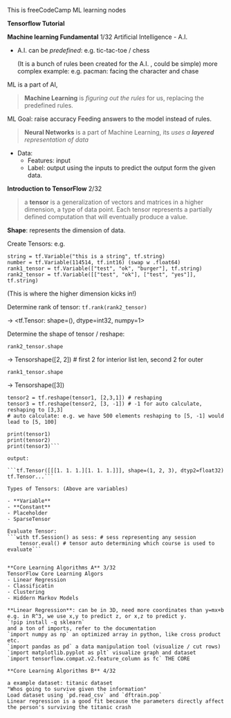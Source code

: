 This is freeCodeCamp ML learning nodes

**Tensorflow Tutorial**

**Machine learning Fundamental** 1/32
Artificial Intelligence - A.I.

- A.I. can be _predefined_: e.g. tic-tac-toe / chess

  (It is a bunch of rules been created for the A.I. , could be simple)
  more complex example: e.g. pacman: facing the character and chase

ML is a part of AI,

> **Machine Learning** is _figuring out the rules_ for us, replacing the predefined rules.

ML Goal: raise accuracy
Feeding answers to the model instead of rules.

> **Neural Networks** is a part of Machine Learning, its _uses a **layered** representation of data_

- Data:
  - Features: input
  - Label: output
    using the inputs to predict the output form the given data.

**Introduction to TensorFlow** 2/32

> a **tensor** is a generalization of vectors and matrices in a higher dimension, a type of data point. Each tensor represents a partially defined computation that will eventually produce a value.

**Shape**: represents the dimension of data.

Create Tensors: e.g.

```
string = tf.Variable("this is a string", tf.string)
number = tf.Variable(114514, tf.int16) (swap w .float64)
rank1_tensor = tf.Variable(["test", "ok", "burger"], tf.string)
rank2_tensor = tf.Variable([["test", "ok"], ["test", "yes"]], tf.string)
```

(This is where the higher dimension kicks in!)

Determine rank of tensor:
`tf.rank(rank2_tensor)`

-> <tf.Tensor: shape=(), dtype=int32, numpy=1>

Determine the shape of tensor / reshape:

`rank2_tensor.shape`

-> Tensorshape([2, 2]) # first 2 for interior list len, second 2 for outer

`rank1_tensor.shape`

-> Tensorshape([3])

````tensor1 = tf.ones(1,2,3) # creates a shape of [1,2,3] tensor full of ones
tensor2 = tf.reshape(tensor1, [2,3,1]) # reshaping
tensor3 = tf.reshape(tensor2, [3, -1]) # -1 for auto calculate, reshaping to [3,3]
# auto calculate: e.g. we have 500 elements reshaping to [5, -1] would lead to [5, 100]

print(tensor1)
print(tensor2)
print(tensor3)```

output:

```tf.Tensor([[[1. 1. 1.][1. 1. 1.]]], shape=(1, 2, 3), dtyp2=float32)
tf.Tensor...```

Types of Tensors: (Above are variables)

- **Variable**
- **Constant**
- Placeholder
- SparseTensor

Evaluate Tensor:
```with tf.Session() as sess: # sess representing any session
    tensor.eval() # tensor auto determining which course is used to evaluate```


**Core Learning Algorithms A** 3/32
TensorFlow Core Learning Algors
- Linear Regression
- Classificatin
- Clustering
- Hiddern Markov Models

**Linear Regression**: can be in 3D, need more coordinates than y=mx+b
e.g. in R^3, we use x,y to predict z, or x,z to predict y.
`!pip install -q sklearn`
and a ton of imports, refer to the documentation
`import numpy as np` an optimized array in python, like cross product etc.
`import pandas as pd` a data manipulation tool (visualize / cut rows)
`import matplotlib.pyplot as plt` visualize graph and dataset
`import tensorflow.compat.v2.feature_column as fc` THE CORE

**Core Learning Algorithms B** 4/32

a example dataset: titanic dataset
"Whos going to survive given the information"
Load dataset using `pd.read_csv` and `dftrain.pop`
Linear regression is a good fit because the parameters directly affect the person's surviving the titanic crash
````
